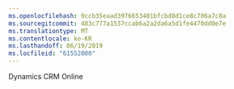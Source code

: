 ```yaml
---
ms.openlocfilehash: 9ccb35eaad3976653401bfcbd8d1ce8c706a7c8a
ms.sourcegitcommit: 483c777a1537ccab6a2a2da6a5d1fe4470dd0e7e
ms.translationtype: MT
ms.contentlocale: ko-KR
ms.lasthandoff: 06/19/2019
ms.locfileid: "61552000"
---
```

Dynamics CRM Online